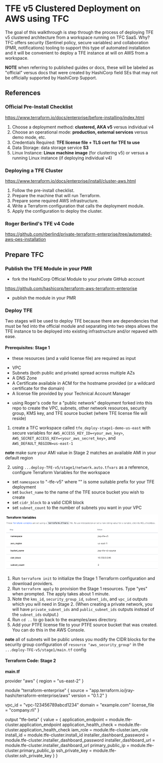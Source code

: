 # TFE v5 Clustered Deployment on AWS using TFC

The goal of this walkthrough is step through the process of deploying TFE v5 clustered architecture from a workspace running on TFC SaaS. Why? TFC offers security (Sentinel policy, secure variables) and collaboration (PMR, notifications) tooling to support this type of automated installation and it will be convenient to deploy a TFE instance at will on AWS from a workspace.

**NOTE** when referring to published guides or docs, these will be labeled as "official" versus docs that were created by HashiCorp field SEs that may not be officially supported by HashiCorp Support.

## References

### Official Pre-Install Checklist

https://www.terraform.io/docs/enterprise/before-installing/index.html

1. Choose a deployment method: **clustered, AKA v5** versus individual v4
2. Choose an operational mode: **production, external services** versus demo mode, etc.
3. Credentials Required: **TFE license file + TLS cert for TFE to use**
4. Data Storage: data storage service **S3**
5. Linux Instance: **Linux machine image** (for clustering v5) or versus a running Linux instance (if deploying individual v4)

### Deploying a TFE Cluster

https://www.terraform.io/docs/enterprise/install/cluster-aws.html

1. Follow the pre-install checklist.
2. Prepare the machine that will run Terraform.
3. Prepare some required AWS infrastructure.
4. Write a Terraform configuration that calls the deployment module.
5. Apply the configuration to deploy the cluster.

### Roger Berlind's TFE v4 Code

https://github.com/rberlind/private-terraform-enterprise/tree/automated-aws-pes-installation

## Prepare TFC

### Publish the TFE Module in your PMR

- fork the HashiCorp Official Module to your private GitHub account

https://github.com/hashicorp/terraform-aws-terraform-enterprise

- publish the module in your PMR

### Deploy TFE

Two stages will be used to deploy TFE because there are dependencies that must be fed into the official module and separating into two steps allows the TFE instance to be deployed into existing infrastructure and/or repaved with ease.

#### Prerequisites: Stage 1

- these resources (and a valid license file) are required as input

* VPC
* Subnets (both public and private) spread across multiple AZs
* A DNS Zone
* A Certificate available in ACM for the hostname provided (or a wildcard certificate for the domain)
* A license file provided by your Technical Account Manager

- using Roger's code for a "public network" deployment forked into this repo to create the VPC, subnets, other network resources, security group, KMS key, and TFE source bucket (where TFE license file will reside)


1. create a TFC workspace called `tfe_deploy-stage1-demo-us-east` with secure variables for `AWS_ACCESS_KEY_ID=<your_aws_key>`, `AWS_SECRET_ACCESS_KEY=<your_aws_secret_key>`, and `AWS_DEFAULT_REGION=us-east-1`

**note** make sure your AMI value in Stage 2 matches an available AMI in your default region

2. using `...deploy-TFE-v5/stage1/network.auto.tfvars` as a reference, configure Terraform Variables for the workspace

- set `namespace` to "<name>-tfe-v5" where "<name>" is some suitable prefix for your TFE deployment
- set `bucket_name` to the name of the TFE source bucket you wish to create
- set `cidr_block` to a valid CIDR block
- set `subnet_count` to the number of subnets you want in your VPC

![screenshot](/images/tfe-v5-terraform-vars.png)


1. Run `terraform init` to initialize the Stage 1 Terraform configuration and download providers.
1. Run `terraform apply` to provision the Stage 1 resources. Type "yes" when prompted. The apply takes about 1 minute.
1. Note the `kms_id`, `security_group_id`, `subnet_ids`, and `vpc_id` outputs which you will need in Stage 2. (When creating a private network, you will have `private_subnet_ids` and `public_subnet_ids` outputs instead of the `subnet_ids` output.)
1. Run `cd ..` to go back to the examples/aws directory.
1. Add your PTFE license file to your PTFE source bucket that was created. You can do this in the AWS Console.

**note** all of subnets will be public unless you modify the CIDR blocks for the security group configuration of `resource "aws_security_group"` in the `...deploy-TFE-v5/stage1/main.tf` config


#### Terraform Code: Stage 2


**main.tf**

provider "aws" {
  region = "us-east-2"
}

module "terraform-enterprise" {
  source  = "app.terraform.io/jray-hashi/terraform-enterprise/aws"
  version = "0.1.2"
}

  vpc_id       = "vpc-123456789abcd1234"
  domain       = "example.com"
  license_file = "company.rli"
}

output "tfe-beta" {
  value = {
    application_endpoint         = module.tfe-cluster.application_endpoint
    application_health_check     = module.tfe-cluster.application_health_check
    iam_role                     = module.tfe-cluster.iam_role
    install_id                   = module.tfe-cluster.install_id
    installer_dashboard_password = module.tfe-cluster.installer_dashboard_password
    installer_dashboard_url      = module.tfe-cluster.installer_dashboard_url
    primary_public_ip            = module.tfe-cluster.primary_public_ip
    ssh_private_key              = module.tfe-cluster.ssh_private_key
  }
}